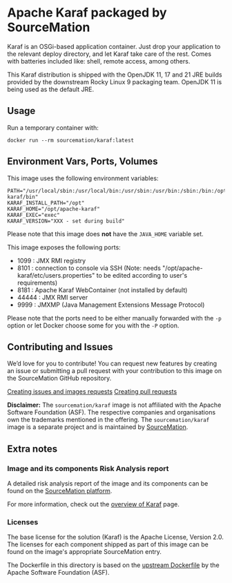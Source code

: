 # Apache Karaf packaged by SourceMation

Karaf is an OSGi-based application container. Just drop your application to the
relevant deploy directory, and let Karaf take care of the rest. Comes with
batteries included like: shell, remote access, among others.

This Karaf distribution is shipped with the OpenJDK 11, 17 and 21 JRE
builds provided by the downstream Rocky Linux 9 packaging team. OpenJDK
11 is being used as the default JRE.

## Usage

Run a temporary container with:

```
docker run --rm sourcemation/karaf:latest
```

## Environment Vars, Ports, Volumes

This image uses the following environment variables:

```
PATH="/usr/local/sbin:/usr/local/bin:/usr/sbin:/usr/bin:/sbin:/bin:/opt/apache-karaf/bin"
KARAF_INSTALL_PATH="/opt"
KARAF_HOME="/opt/apache-karaf"
KARAF_EXEC="exec"
KARAF_VERSION="XXX - set during build"
```

Please note that this image does **not** have the `JAVA_HOME` variable
set.

This image exposes the following ports:

- 1099 : JMX RMI registry
- 8101 : connection to console via SSH (Note: needs
  "/opt/apache-karaf/etc/users.properties" to be edited according to
  user's requirements)
- 8181 : Apache Karaf WebContainer (not installed by default)
- 44444 : JMX RMI server
- 9999 : JMXMP (Java Management Extensions Message Protocol)

Please note that the ports need to be either manually forwarded with the
`-p` option or let Docker choose some for you with the `-P` option.

## Contributing and Issues

We’d love for you to contribute! You can request new features by
creating an issue or submitting a pull request with your contribution to
this image on the SourceMation GitHub repository.

[Creating issues and images requests](https://github.com/SourceMation/images/issues/new/choose)
[Creating pull requests](https://github.com/SourceMation/images/compare)

**Disclaimer:** The `sourcemation/karaf` image is not affiliated with
the Apache Software Foundation (ASF). The respective companies and
organisations own the trademarks mentioned in the offering. The
`sourcemation/karaf` image is a separate project and is maintained by
[SourceMation](https://sourcemation.com).

## Extra notes

### Image and its components Risk Analysis report

A detailed risk analysis report of the image and its components can be
found on the [SourceMation platform](https://sourcemation.com).

For more information, check out the [overview of
Karaf](https://karaf.apache.org/) page.

### Licenses

The base license for the solution (Karaf) is the Apache License, Version
2.0. The licenses for each component shipped as part of this image can
be found on the image's appropriate SourceMation entry.

The Dockerfile in this directory is based on the [upstream
Dockerfile](https://github.com/apache/karaf/blob/efdf64d27afddcfa04e15916aba11581e5acfab4/assemblies/docker/Dockerfile)
by the Apache Software Foundation (ASF).

